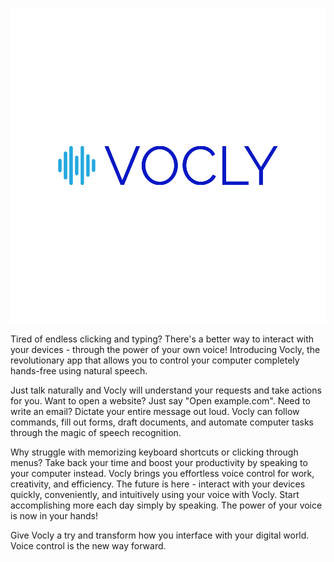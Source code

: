![vocly logo](images/logo-color.png)

<!-- <div style="display: flex; justify-content: center; align-items: center;">
    <img src="images/logo-color.png" width=300 height=260/>
</div> -->

Tired of endless clicking and typing? There's a better way to interact with your devices - through the power of your own voice! Introducing Vocly, the revolutionary app that allows you to control your computer completely hands-free using natural speech. 

Just talk naturally and Vocly will understand your requests and take actions for you. Want to open a website? Just say "Open example.com". Need to write an email? Dictate your entire message out loud. Vocly can follow commands, fill out forms, draft documents, and automate computer tasks through the magic of speech recognition.

Why struggle with memorizing keyboard shortcuts or clicking through menus? Take back your time and boost your productivity by speaking to your computer instead. Vocly brings you effortless voice control for work, creativity, and efficiency. The future is here - interact with your devices quickly, conveniently, and intuitively using your voice with Vocly. Start accomplishing more each day simply by speaking. The power of your voice is now in your hands!

Give Vocly a try and transform how you interface with your digital world. Voice control is the new way forward.